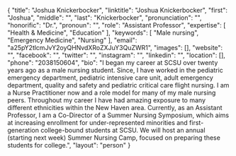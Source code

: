{
  "title": "Joshua Knickerbocker",
  "linktitle": "Joshua Knickerbocker",
  "first": "Joshua",
  "middle": "",
  "last": "Knickerbocker",
  "pronunciation": "",
  "honorific": "Dr.",
  "pronoun": "",
  "role": "Assistant Professor",
  "expertise": [
    "Health & Medicine",
    "Education"
  ],
  "keywords": [
    "Male nursing",
    "Emergency Medicine",
    "Nursing"
  ],
  "email": "a25pY2tlcmJvY2oyQHNvdXRoZXJuY3QuZWR1",
  "images": [],
  "website": "",
  "facebook": "",
  "twitter": "",
  "instagram": "",
  "linkedin": "",
  "location": [],
  "phone": "2038150604",
  "bio": "I began my career at SCSU over twenty years ago as a male nursing student. Since, I have worked in the pediatric emergency department, pediatric intensive care unit, adult emergency department, quality and safety and pediatric critical care flight nursing. I am a Nurse Practitioner now and a role model for many of my male nursing peers. Throughout my career I have had amazing exposure to many different ethnicities within the New Haven area. Currently, as an Assistant Professor, I am a Co-Director of a Summer Nursing Symposium, which aims at increasing enrollment for under-represented minorities and first-generation college-bound students at SCSU. We will host an annual (starting next week) Summer Nursing Camp, focused on preparing these students for college.",
  "layout": "person"
}
